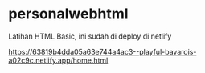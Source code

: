 # personalwebhtml

Latihan HTML Basic, ini sudah di deploy di netlify

https://63819b4dda05a63e744a4ac3--playful-bavarois-a02c9c.netlify.app/home.html
